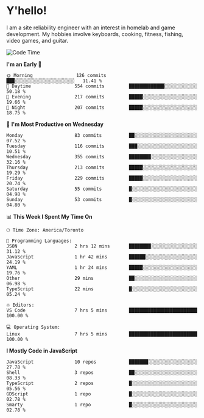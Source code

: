 # Y'hello!
I am a site reliability engineer with an interest in homelab and game development.
My hobbies involve keyboards, cooking, fitness, fishing, video games, and guitar.

<!--START_SECTION:waka-->
![Code Time](http://img.shields.io/badge/Code%20Time-57%20hrs%208%20mins-blue)

**I'm an Early 🐤** 

```text
🌞 Morning                126 commits         ███░░░░░░░░░░░░░░░░░░░░░░   11.41 % 
🌆 Daytime                554 commits         █████████████░░░░░░░░░░░░   50.18 % 
🌃 Evening                217 commits         █████░░░░░░░░░░░░░░░░░░░░   19.66 % 
🌙 Night                  207 commits         █████░░░░░░░░░░░░░░░░░░░░   18.75 % 
```
📅 **I'm Most Productive on Wednesday** 

```text
Monday                   83 commits          ██░░░░░░░░░░░░░░░░░░░░░░░   07.52 % 
Tuesday                  116 commits         ███░░░░░░░░░░░░░░░░░░░░░░   10.51 % 
Wednesday                355 commits         ████████░░░░░░░░░░░░░░░░░   32.16 % 
Thursday                 213 commits         █████░░░░░░░░░░░░░░░░░░░░   19.29 % 
Friday                   229 commits         █████░░░░░░░░░░░░░░░░░░░░   20.74 % 
Saturday                 55 commits          █░░░░░░░░░░░░░░░░░░░░░░░░   04.98 % 
Sunday                   53 commits          █░░░░░░░░░░░░░░░░░░░░░░░░   04.80 % 
```


📊 **This Week I Spent My Time On** 

```text
🕑︎ Time Zone: America/Toronto

💬 Programming Languages: 
JSON                     2 hrs 12 mins       ████████░░░░░░░░░░░░░░░░░   31.12 % 
JavaScript               1 hr 42 mins        ██████░░░░░░░░░░░░░░░░░░░   24.19 % 
YAML                     1 hr 24 mins        █████░░░░░░░░░░░░░░░░░░░░   19.76 % 
Other                    29 mins             ██░░░░░░░░░░░░░░░░░░░░░░░   06.98 % 
TypeScript               22 mins             █░░░░░░░░░░░░░░░░░░░░░░░░   05.24 % 

🔥 Editors: 
VS Code                  7 hrs 5 mins        █████████████████████████   100.00 % 

💻 Operating System: 
Linux                    7 hrs 5 mins        █████████████████████████   100.00 % 
```

**I Mostly Code in JavaScript** 

```text
JavaScript               10 repos            ███████░░░░░░░░░░░░░░░░░░   27.78 % 
Shell                    3 repos             ██░░░░░░░░░░░░░░░░░░░░░░░   08.33 % 
TypeScript               2 repos             █░░░░░░░░░░░░░░░░░░░░░░░░   05.56 % 
GDScript                 1 repo              █░░░░░░░░░░░░░░░░░░░░░░░░   02.78 % 
Smarty                   1 repo              █░░░░░░░░░░░░░░░░░░░░░░░░   02.78 % 
```




<!--END_SECTION:waka-->
